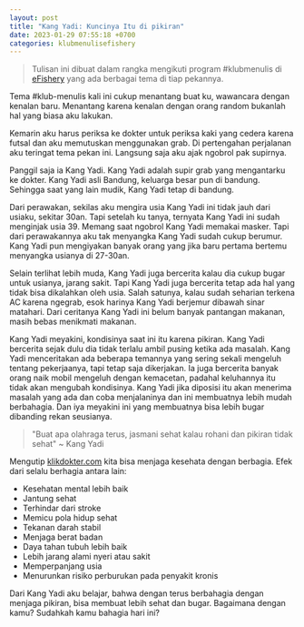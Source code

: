 ```yaml
---
layout: post
title: "Kang Yadi: Kuncinya Itu di pikiran"
date: 2023-01-29 07:55:18 +0700
categories: klubmenulisefishery
---
```


> Tulisan ini dibuat dalam rangka mengikuti program #klubmenulis di [eFishery](https://efishery.com) yang ada berbagai tema di tiap pekannya.

Tema #klub-menulis kali ini cukup menantang buat ku, wawancara dengan kenalan baru. Menantang karena kenalan dengan orang random bukanlah hal yang biasa aku lakukan.

Kemarin aku harus periksa ke dokter untuk periksa kaki yang cedera karena futsal dan aku memutuskan menggunakan grab. Di pertengahan perjalanan aku teringat tema pekan ini. Langsung saja aku ajak ngobrol pak supirnya.

Panggil saja ia Kang Yadi. Kang Yadi adalah supir grab yang mengantarku ke dokter. Kang Yadi asli Bandung, keluarga besar pun di bandung. Sehingga saat yang lain mudik, Kang Yadi tetap di bandung.

Dari perawakan, sekilas aku mengira usia Kang Yadi ini tidak jauh dari usiaku, sekitar 30an. Tapi setelah ku tanya, ternyata Kang Yadi ini sudah menginjak usia 39. Memang saat ngobrol Kang Yadi memakai masker. Tapi dari perawakannya aku tak menyangka Kang Yadi sudah cukup berumur. Kang Yadi pun mengiyakan banyak orang yang jika baru pertama bertemu menyangka usianya di 27-30an.

Selain terlihat lebih muda, Kang Yadi juga bercerita kalau dia cukup bugar untuk usianya, jarang sakit. Tapi Kang Yadi juga bercerita tetap ada hal yang tidak bisa dikalahkan oleh usia. Salah satunya, kalau sudah seharian terkena AC karena ngegrab, esok harinya Kang Yadi berjemur dibawah sinar matahari. Dari ceritanya Kang Yadi ini belum banyak pantangan makanan, masih bebas menikmati makanan.

Kang Yadi meyakini, kondisinya saat ini itu karena pikiran. Kang Yadi bercerita sejak dulu dia tidak terlalu ambil pusing ketika ada masalah. Kang Yadi menceritakan ada beberapa temannya yang sering sekali mengeluh tentang pekerjaanya, tapi tetap saja dikerjakan. Ia juga bercerita banyak orang naik mobil mengeluh dengan kemacetan, padahal keluhannya itu tidak akan mengubah kondisinya. Kang Yadi jika diposisi itu akan menerima masalah yang ada dan coba menjalaninya dan ini membuatnya lebih mudah berbahagia. Dan iya meyakini ini yang membuatnya bisa lebih bugar dibanding rekan seusianya.

> "Buat apa olahraga terus, jasmani sehat kalau rohani dan pikiran tidak sehat"
> ~ Kang Yadi

Mengutip [klikdokter.com](https://www.klikdokter.com/info-sehat/berita-kesehatan/jaga-kesehatan-dengan-selalu-bahagia) kita bisa menjaga kesehata dengan berbagia. Efek dari selalu berhagia antara lain:

- Kesehatan mental lebih baik
- Jantung sehat
- Terhindar dari stroke
- Memicu pola hidup sehat
- Tekanan darah stabil
- Menjaga berat badan
- Daya tahan tubuh lebih baik
- Lebih jarang alami nyeri atau sakit
- Memperpanjang usia
- Menurunkan risiko perburukan pada penyakit kronis

Dari Kang Yadi aku belajar, bahwa dengan terus berbahagia dengan menjaga pikiran, bisa membuat lebih sehat dan bugar. Bagaimana dengan kamu? Sudahkah kamu bahagia hari ini?
